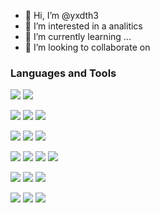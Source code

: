 - 👋 Hi, I’m @yxdth3
- 👀 I’m interested in a analitics 
- 🌱 I’m currently learning ...
- 💞️ I’m looking to collaborate on 


### Languages and Tools

<p>
  <img src="https://img.shields.io/badge/Figma-F05032?style=for-the-badge&logo=PHP&logoColor=white">
  <img src="https://img.shields.io/badge/Git-F05032?style=for-the-badge&logo=git&logoColor=white">
</p>
<p>
  <img src="https://img.shields.io/badge/Visual_Studio-5C2D91?style=for-the-badge&logo=visual%20studio&logoColor=white">
  <img src="https://img.shields.io/badge/Eclipse-2C2255?style=for-the-badge&logo=eclipse&logoColor=white">  
  <img src="https://img.shields.io/badge/IntelliJIDEA-000000.svg?style=for-the-badge&logo=intellij-idea&logoColor=white">
</p>
<p>
  <img src="https://img.shields.io/badge/CSS3-1572B6?style=for-the-badge&logo=css3&logoColor=white">
  <img src="https://img.shields.io/badge/HTML5-E34F26?style=for-the-badge&logo=html5&logoColor=white">
  <img src="https://img.shields.io/badge/tailwindcss-%2338B2AC.svg?style=for-the-badge&logo=tailwind-css&logoColor=white">
</p>
<p>
  <img src="https://img.shields.io/badge/Node.js-20232A?style=for-the-badge&logo=nodedotjs&logoColor=white">
  <img src="https://img.shields.io/badge/React-20232A?style=for-the-badge&logo=react&logoColor=61DAFB">
  <img src="https://img.shields.io/badge/React_Native-20232A?style=for-the-badge&logo=react&logoColor=61DAFB">
  <img src="https://img.shields.io/badge/Express.js-20232A?style=for-the-badge&logo=express&logoColor=white">
</p>
<p>
  <img src="https://img.shields.io/badge/Java-ED8B00?style=for-the-badge&logo=java&logoColor=white">
  <img src="https://img.shields.io/badge/JavaScript-F7DF1E?style=for-the-badge&logo=javascript&logoColor=black">
  <img src="https://img.shields.io/badge/typescript-%23007ACC.svg?style=for-the-badge&logo=typescript&logoColor=white">
</p>
<p>
  <img src="https://img.shields.io/badge/MongoDB-4EA94B?style=for-the-badge&logo=mongodb&logoColor=white">
  <img src="https://img.shields.io/badge/MySQL-EC9322?style=for-the-badge&logo=mysql&logoColor=white">
  <img src="https://img.shields.io/badge/redis-CC0000.svg?&style=for-the-badge&logo=redis&logoColor=white">
</p>

<!---
yxdth3/yxdth3 is a ✨ special ✨ repository because its `README.md` (this file) appears on your GitHub profile.
You can click the Preview link to take a look at your changes.
--->
